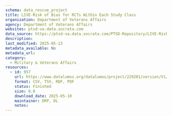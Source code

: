 ```yaml
---
schema: data_rescue_project 
title: LIVE-Risk of Bias for RCTs Within Each Study Class
organization: Department of Veterans Affairs
agency: Department of Veterans Affairs
websites: ptsd-va.data.socrata.com
data_source: https://ptsd-va.data.socrata.com/PTSD-Repository/LIVE-Risk-of-Bias-for-RCTs-Within-Each-Study-Class/ucue-ka84
description: 
last_modified: 2025-05-13
metadata_available: No
metadata_url: 
category:
  - Military & Veterans Affairs 
resources:
  - id: 957
    url: https://www.datalumos.org/datalumos/project/229201/version/V1/view
    format: CSV, TSV, RDF, PDF
    status: Finished
    size: 0.0
    download_date: 2025-05-10
    maintainer: DRP, DL
    notes: 
---
```

